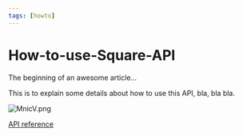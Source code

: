 ```yaml
---
tags: [howto]
---
```


# How-to-use-Square-API

The beginning of an awesome article...

This is to explain some details about how to use this API, bla, bla bla.

![MnicV.png](https://stoplight.io/api/v1/projects/cHJqOjExMzk5NQ/images/hE2335lL1DM)


[API reference](https://bernabeer.stoplight.io/docs/project2/YXBpOjM5ODI2NjI1-square)